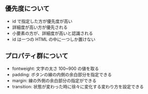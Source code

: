 ## 優先度について

- id で指定した方が優先度が高い
- 詳細度が高い方が優先される
- 小要素の方が、詳細度が高いと認識される
- id は一つの HTML の中に一つしか置けない

## プロパティ群について

- fontweight:
  文字の太さ
  100~900 の値を取る
- padding:
  ボタンの線の内側の余白部分を指定できる
- margin:
  線の外側の余白部分の指定ができる
- transition:
  状態が変わった時に徐々に変化する変わり方を設定できる
